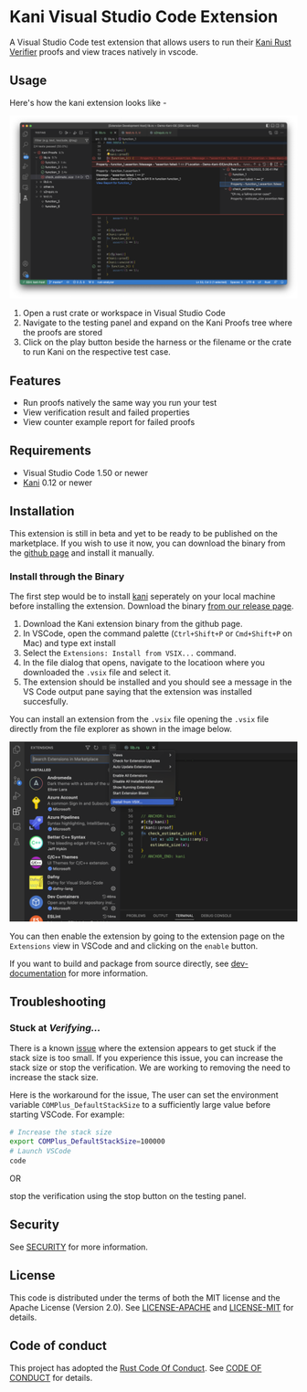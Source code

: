 # Kani Visual Studio Code Extension

A Visual Studio Code test extension that allows users to run their [Kani Rust Verifier](https://github.com/model-checking/kani) proofs and view traces natively in vscode.

## Usage

Here's how the kani extension looks like -

![Kani Usage](resources/screenshots/kani-demo.png)

1.  Open a rust crate or workspace in Visual Studio Code
2.  Navigate to the testing panel and expand on the Kani Proofs tree where the proofs are stored
3.  Click on the play button beside the harness or the filename or the crate to run Kani on the respective test case.

## Features

-   Run proofs natively the same way you run your test
-   View verification result and failed properties
-   View counter example report for failed proofs

## Requirements

-   Visual Studio Code 1.50 or newer
-   [Kani](https://github.com/model-checking/kani) 0.12 or newer

## Installation

This extension is still in beta and yet to be ready to be published on the marketplace. If you wish to use it now, you can download the binary from the [github page](https://github.com/model-checking/kani-vscode-extension) and install it manually.

### Install through the Binary

The first step would be to install [kani](https://github.com/model-checking/kani#installation) seperately on your local machine before installing the extension.
Download the binary [from our release page](https://github.com/model-checking/kani-vscode-extension/releases/).

1.  Download the Kani extension binary from the github page.
2.  In VSCode, open the command palette (`Ctrl+Shift+P` or `Cmd+Shift+P` on Mac) and type ext install
3.  Select the `Extensions: Install from VSIX...` command.
4.  In the file dialog that opens, navigate to the locatioon where you downloaded the `.vsix` file and select it.
5.  The extension should be installed and you should see a message in the VS Code output pane saying that the extension was installed succesfully.

You can install an extension from the `.vsix` file opening the `.vsix` file directly from the file explorer as shown in the image below.

![Kani install vsix](resources/screenshots/install-kani-extension.png)

You can then enable the extension by going to the extension page on the `Extensions` view in VSCode and and clicking on the `enable` button.

If you want to build and package from source directly, see [dev-documentation](docs/dev-documentation.md) for more information.

## Troubleshooting

### Stuck at *Verifying...*

There is a known [issue](https://github.com/model-checking/kani-vscode-extension/issues/6) where the extension appears to get stuck if the stack size is too small.
If you experience this issue, you can increase the stack size or stop the verification. We are working to removing the need to increase the stack size.

Here is the workaround for the issue,
The user can set the environment variable `COMPlus_DefaultStackSize` to a sufficiently large value before starting VSCode. For example:

```sh
# Increase the stack size
export COMPlus_DefaultStackSize=100000
# Launch VSCode
code
```

OR

stop the verification using the stop button on the testing panel.

## Security

See [SECURITY](.github/SECURITY.md) for more information.

## License

This code is distributed under the terms of both the MIT license and the Apache License (Version 2.0).
See [LICENSE-APACHE](LICENSE-APACHE) and [LICENSE-MIT](LICENSE-MIT) for details.

## Code of conduct

This project has adopted the [Rust Code Of Conduct](https://www.rust-lang.org/policies/code-of-conduct).
See [CODE OF CONDUCT](CODE_OF_CONDUCT.md) for details.
